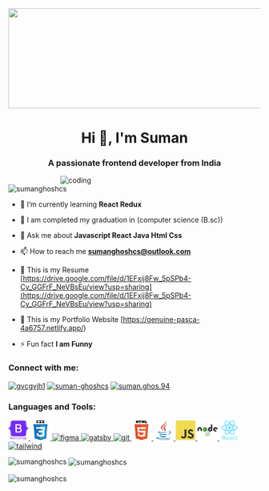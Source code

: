 <img width="1000" height="200" src="https://img.freepik.com/free-vector/web-development-banner-computer-with-window-computer-with-browser-window_80328-118.jpg">
<h1 align="center">Hi 👋, I'm Suman</h1>
<h3 align="center">A passionate frontend developer from India</h3>
<img align="right" alt="coding" width="400" src="https://user-images.githubusercontent.com/55389276/140866485-8fb1c876-9a8f-4d6a-98dc-08c4981eaf70.gif">
<p align="left"> <img src="https://komarev.com/ghpvc/?username=sumanghoshcs&label=Profile%20views&color=0e75b6&style=flat" alt="sumanghoshcs" /> </p>

- 🌱 I’m currently learning **React Redux**

- 📝 I am completed my graduation in (computer science (B.sc))

- 💬 Ask me about **Javascript React Java Html Css**

- 📫 How to reach me **sumanghoshcs@outlook.com**
- 📄 This is my Resume [https://drive.google.com/file/d/1EFxij8Fw_5pSPb4-Cy_GGFrF_NeVBsEu/view?usp=sharing](https://drive.google.com/file/d/1EFxij8Fw_5pSPb4-Cy_GGFrF_NeVBsEu/view?usp=sharing)
- 📄 This is my Portfolio Website [https://genuine-pasca-4a6757.netlify.app/)

- ⚡ Fun fact **I am Funny**

<h3 align="left">Connect with me:</h3>
<p align="left">
<a href="https://codepen.io/gvcgvjh1" target="blank"><img align="center" src="https://raw.githubusercontent.com/rahuldkjain/github-profile-readme-generator/master/src/images/icons/Social/codepen.svg" alt="gvcgvjh1" height="30" width="40" /></a>
<a href="https://linkedin.com/in/suman-ghoshcs" target="blank"><img align="center" src="https://raw.githubusercontent.com/rahuldkjain/github-profile-readme-generator/master/src/images/icons/Social/linked-in-alt.svg" alt="suman-ghoshcs" height="30" width="40" /></a>
<a href="https://fb.com/suman.ghos.94" target="blank"><img align="center" src="https://raw.githubusercontent.com/rahuldkjain/github-profile-readme-generator/master/src/images/icons/Social/facebook.svg" alt="suman.ghos.94" height="30" width="40" /></a>
</p>

<h3 align="left">Languages and Tools:</h3>
<p align="left"> <a href="https://getbootstrap.com" target="_blank" rel="noreferrer"> <img src="https://raw.githubusercontent.com/devicons/devicon/master/icons/bootstrap/bootstrap-plain-wordmark.svg" alt="bootstrap" width="40" height="40"/> </a> <a href="https://www.w3schools.com/css/" target="_blank" rel="noreferrer"> <img src="https://raw.githubusercontent.com/devicons/devicon/master/icons/css3/css3-original-wordmark.svg" alt="css3" width="40" height="40"/> </a> <a href="https://www.figma.com/" target="_blank" rel="noreferrer"> <img src="https://www.vectorlogo.zone/logos/figma/figma-icon.svg" alt="figma" width="40" height="40"/> </a> <a href="https://www.gatsbyjs.com/" target="_blank" rel="noreferrer"> <img src="https://www.vectorlogo.zone/logos/gatsbyjs/gatsbyjs-icon.svg" alt="gatsby" width="40" height="40"/> </a> <a href="https://git-scm.com/" target="_blank" rel="noreferrer"> <img src="https://www.vectorlogo.zone/logos/git-scm/git-scm-icon.svg" alt="git" width="40" height="40"/> </a> <a href="https://www.w3.org/html/" target="_blank" rel="noreferrer"> <img src="https://raw.githubusercontent.com/devicons/devicon/master/icons/html5/html5-original-wordmark.svg" alt="html5" width="40" height="40"/> </a> <a href="https://www.java.com" target="_blank" rel="noreferrer"> <img src="https://raw.githubusercontent.com/devicons/devicon/master/icons/java/java-original.svg" alt="java" width="40" height="40"/> </a> <a href="https://developer.mozilla.org/en-US/docs/Web/JavaScript" target="_blank" rel="noreferrer"> <img src="https://raw.githubusercontent.com/devicons/devicon/master/icons/javascript/javascript-original.svg" alt="javascript" width="40" height="40"/> </a> <a href="https://nodejs.org" target="_blank" rel="noreferrer"> <img src="https://raw.githubusercontent.com/devicons/devicon/master/icons/nodejs/nodejs-original-wordmark.svg" alt="nodejs" width="40" height="40"/> </a> <a href="https://reactjs.org/" target="_blank" rel="noreferrer"> <img src="https://raw.githubusercontent.com/devicons/devicon/master/icons/react/react-original-wordmark.svg" alt="react" width="40" height="40"/> </a> <a href="https://tailwindcss.com/" target="_blank" rel="noreferrer"> <img src="https://www.vectorlogo.zone/logos/tailwindcss/tailwindcss-icon.svg" alt="tailwind" width="40" height="40"/> </a> </p>

<p><img align="left" src="https://github-readme-stats.vercel.app/api/top-langs?username=sumanghoshcs&show_icons=true&locale=en&layout=compact" alt="sumanghoshcs" /></p>

<p>&nbsp;<img align="center" src="https://github-readme-stats.vercel.app/api?username=sumanghoshcs&show_icons=true&locale=en" alt="sumanghoshcs" /></p>

<p><img align="center" src="https://github-readme-streak-stats.herokuapp.com/?user=sumanghoshcs&" alt="sumanghoshcs" /></p>
